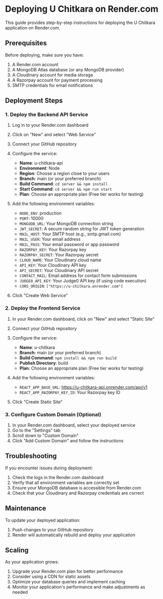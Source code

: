 # Deploying U Chitkara on Render.com

This guide provides step-by-step instructions for deploying the U Chitkara application on Render.com.

## Prerequisites

Before deploying, make sure you have:

1. A Render.com account
2. A MongoDB Atlas database (or any MongoDB provider)
3. A Cloudinary account for media storage
4. A Razorpay account for payment processing
5. SMTP credentials for email notifications

## Deployment Steps

### 1. Deploy the Backend API Service

1. Log in to your Render.com dashboard
2. Click on "New" and select "Web Service"
3. Connect your GitHub repository
4. Configure the service:
   - **Name**: u-chitkara-api
   - **Environment**: Node
   - **Region**: Choose a region close to your users
   - **Branch**: main (or your preferred branch)
   - **Build Command**: `cd server && npm install`
   - **Start Command**: `cd server && npm run start`
   - **Plan**: Choose an appropriate plan (Free tier works for testing)

5. Add the following environment variables:
   - `NODE_ENV`: production
   - `PORT`: 10000
   - `MONGODB_URL`: Your MongoDB connection string
   - `JWT_SECRET`: A secure random string for JWT token generation
   - `MAIL_HOST`: Your SMTP host (e.g., smtp.gmail.com)
   - `MAIL_USER`: Your email address
   - `MAIL_PASS`: Your email password or app password
   - `RAZORPAY_KEY`: Your Razorpay key
   - `RAZORPAY_SECRET`: Your Razorpay secret
   - `CLOUD_NAME`: Your Cloudinary cloud name
   - `API_KEY`: Your Cloudinary API key
   - `API_SECRET`: Your Cloudinary API secret
   - `CONTACT_MAIL`: Email address for contact form submissions
   - `JUDGE0_API_KEY`: Your Judge0 API key (if using code execution)
   - `CORS_ORIGIN`: `["https://u-chitkara.onrender.com"]`

6. Click "Create Web Service"

### 2. Deploy the Frontend Service

1. In your Render.com dashboard, click on "New" and select "Static Site"
2. Connect your GitHub repository
3. Configure the service:
   - **Name**: u-chitkara
   - **Branch**: main (or your preferred branch)
   - **Build Command**: `npm install && npm run build`
   - **Publish Directory**: build
   - **Plan**: Choose an appropriate plan (Free tier works for testing)

4. Add the following environment variables:
   - `REACT_APP_BASE_URL`: https://u-chitkara-api.onrender.com/api/v1
   - `REACT_APP_RAZORPAY_KEY_ID`: Your Razorpay key ID

5. Click "Create Static Site"

### 3. Configure Custom Domain (Optional)

1. In your Render.com dashboard, select your deployed service
2. Go to the "Settings" tab
3. Scroll down to "Custom Domain"
4. Click "Add Custom Domain" and follow the instructions

## Troubleshooting

If you encounter issues during deployment:

1. Check the logs in the Render.com dashboard
2. Verify that all environment variables are correctly set
3. Ensure your MongoDB database is accessible from Render.com
4. Check that your Cloudinary and Razorpay credentials are correct

## Maintenance

To update your deployed application:

1. Push changes to your GitHub repository
2. Render will automatically rebuild and deploy your application

## Scaling

As your application grows:

1. Upgrade your Render.com plan for better performance
2. Consider using a CDN for static assets
3. Optimize your database queries and implement caching
4. Monitor your application's performance and make adjustments as needed
